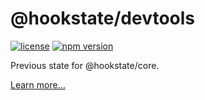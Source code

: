 # @hookstate/devtools

[![license](https://img.shields.io/github/license/avkonst/hookstate)](https://img.shields.io/github/license/avkonst/hookstate) [![npm version](https://img.shields.io/npm/v/@hookstate/previous.svg?maxAge=300&label=version&colorB=007ec6)](https://www.npmjs.com/package/@hookstate/devtools)

Previous state for @hookstate/core.

[Learn more...](https://hookstate.js.org/docs/previous)
